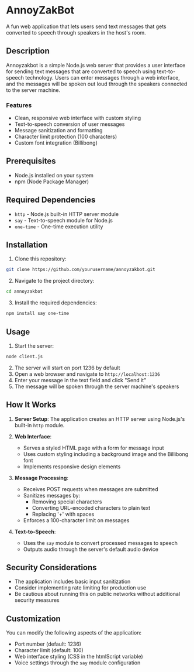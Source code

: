 # AnnoyZakBot

A fun web application that lets users send text messages that gets converted to speech through speakers in the host's room.

## Description

Annoyzakbot is a simple Node.js web server that provides a user interface for sending text messages that are converted to speech using text-to-speech technology. Users can enter messages through a web interface, and the messages will be spoken out loud through the speakers connected to the server machine.

### Features

- Clean, responsive web interface with custom styling
- Text-to-speech conversion of user messages
- Message sanitization and formatting
- Character limit protection (100 characters)
- Custom font integration (Billibong)

## Prerequisites

- Node.js installed on your system
- npm (Node Package Manager)

## Required Dependencies

- `http` - Node.js built-in HTTP server module
- `say` - Text-to-speech module for Node.js
- `one-time` - One-time execution utility

## Installation

1. Clone this repository:
```bash
git clone https://github.com/yourusername/annoyzakbot.git
```

2. Navigate to the project directory:
```bash
cd annoyzakbot
```

3. Install the required dependencies:
```bash
npm install say one-time
```

## Usage

1. Start the server:
```bash
node client.js
```

2. The server will start on port 1236 by default
3. Open a web browser and navigate to `http://localhost:1236`
4. Enter your message in the text field and click "Send it"
5. The message will be spoken through the server machine's speakers

## How It Works

1. **Server Setup**: The application creates an HTTP server using Node.js's built-in `http` module.

2. **Web Interface**: 
   - Serves a styled HTML page with a form for message input
   - Uses custom styling including a background image and the Billibong font
   - Implements responsive design elements

3. **Message Processing**:
   - Receives POST requests when messages are submitted
   - Sanitizes messages by:
     - Removing special characters
     - Converting URL-encoded characters to plain text
     - Replacing '+' with spaces
   - Enforces a 100-character limit on messages

4. **Text-to-Speech**:
   - Uses the `say` module to convert processed messages to speech
   - Outputs audio through the server's default audio device

## Security Considerations

- The application includes basic input sanitization
- Consider implementing rate limiting for production use
- Be cautious about running this on public networks without additional security measures

## Customization

You can modify the following aspects of the application:
- Port number (default: 1236)
- Character limit (default: 100)
- Web interface styling (CSS in the htmlScript variable)
- Voice settings through the `say` module configuration
